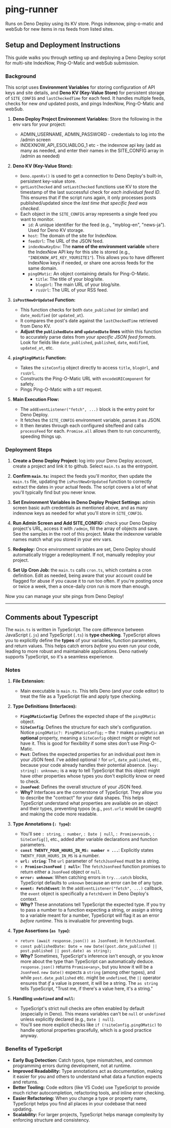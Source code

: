 # ping-runner
Runs on Deno Deploy using its KV store. Pings indexnow, ping-o-matic and webSub for new items in rss feeds from listed sites.

## Setup and Deployment Instructions

This guide walks you through setting up and deploying a Deno Deploy script for multi-site IndexNow,  Ping-O-Matic and webSub submission.

### Background

This script uses **Environment Variables** for storing configuration of API keys and site details, and **Deno KV (Key-Value Store)** for persistent storage of `SITE_CONFIG` and `lastCheckedTime` for each feed. It handles multiple feeds, checks for new *and* updated posts, and pings IndexNow, Ping-O-Matic and webSub.

1.  **Deno Deploy Project Environment Variables:**
    Store the following in the env vars for your project: 

    * ADMIN_USERNAME, ADMIN_PASSWORD - credentials to log into the /admin screen
    * INDEXNOW_API_ESOLIABLOG_1 etc - the indexnow api key (add as many as needed, and enter their names in the SITE_CONFIG array in /admin as needed)

2.  **Deno KV (Key-Value Store):**
    * `Deno.openKv()` is used to get a connection to Deno Deploy's built-in, persistent key-value store.
    * `getLastChecked` and `setLastChecked` functions use KV to store the timestamp of the last successful check for *each individual feed ID*. This ensures that if the script runs again, it only processes posts published/updated since the *last time that specific feed was checked*.
    * Each object in the `SITE_CONFIG` array represents a single feed you want to monitor.
      * `id`: A unique identifier for the feed (e.g., "myblog-en", "news-ja"). Used for Deno KV storage.
      * `host`: The domain of the site for IndexNow.
      * `feedUrl`: The URL of the JSON feed.
      * `indexNowKeyEnv`: The **name of the environment variable** where the IndexNow API key for this site is stored (e.g., `"INDEXNOW_API_KEY_YOURSITE1"`). This allows you to have different IndexNow keys if needed, or share one across feeds for the same domain.
      * `pingOMatic`: An object containing details for Ping-O-Matic.
          * `title`: The title of your blog/site.
          * `blogUrl`: The main URL of your blog/site.
          * `rssUrl`: The URL of your RSS feed.

3.  **`isPostNewOrUpdated` Function:**
    * This function checks for both `date_published` (or similar) and `date_modified` (or `updated_at`).
    * It compares the post's date against the `lastCheckedTime` retrieved from Deno KV.
    * **Adjust the `publishedDate` and `updatedDate` lines** within this function to accurately parse dates from *your specific JSON feed formats*. Look for fields like `date_published`, `published`, `date`, `modified`, `updated_at`, etc.

4.  **`pingPingOMatic` Function:**
    * Takes the `siteConfig` object directly to access `title`, `blogUrl`, and `rssUrl`.
    * Constructs the Ping-O-Matic URL with `encodeURIComponent` for safety.
    * Pings Ping-O-Matic with a `GET` request.

5.  **Main Execution Flow:**
    * The `addEventListener("fetch", ...)` block is the entry point for Deno Deploy.
    * It fetches the `SITE_CONFIG` environment variable, parses it as JSON.
    * It then iterates through each configured site/feed and calls `processFeed` for each. `Promise.all` allows them to run concurrently, speeding things up.

### Deployment Steps

1. **Create a Deno Deploy Project:** log into your Deno Deploy account, create a project and link it to github. Select `main.ts` as the entrypoint. 

2.  **Confirm `main.ts`:** inspect the feeds you'll monitor, then update the `main.ts` file, updating the `isPostNewOrUpdated` function to correctly extract the dates in your actual feeds. The script covers a lot of what you'll typically find but you never know. 

3.  **Set Environment Variables in Deno Deploy Project Settings:** admin screen basic auth credentials as mentioned above, and as many indexnow keys as needed for what you'll store in `SITE_CONFIG`.

4.  **Run Admin Screen and Add SITE_CONFIG:** check your Deno Deploy project's URL, access it with `/admin`, fill the array of objects and save. See the samples in the root of this project. Make the indexnow variable names match what you stored in your env vars.   

5.  **Redeploy:** Once environment variables are set, Deno Deploy should automatically trigger a redeployment. If not, manually redeploy your project.

6.  **Set Up Cron Job:** the `main.ts` calls `cron.ts`, which contains a cron definition. Edit as needed, being aware that your account could be flagged for abuse if you cause it to run too often. If you're posting once or twice a week, then a once-daily cron run is more than enough. 

Now you can manage your site pings from Deno Deploy!

* * * 

## Comments about Typescript

The `main.ts` is written in TypeScript. The core difference between JavaScript (`.js`) and TypeScript (`.ts`) is **type checking**. TypeScript allows you to explicitly define the **types** of your variables, function parameters, and return values. This helps catch errors *before* you even run your code, leading to more robust and maintainable applications. Deno natively supports TypeScript, so it's a seamless experience.

### Notes

1.  **File Extension:**
    * Main executable is `main.ts`. This tells Deno (and your code editor) to treat the file as a TypeScript file and apply type checking.

2.  **Type Definitions (Interfaces):**
    * **`PingOMaticConfig`**: Defines the expected shape of the `pingOMatic` object.
    * **`SiteConfig`**: Defines the structure for each site's configuration. Notice `pingOMatic?: PingOMaticConfig;` – the `?` makes `pingOMatic` an **optional** property, meaning a `SiteConfig` object might or might not have it. This is good for flexibility if some sites don't use Ping-O-Matic.
    * **`Post`**: Defines the expected properties for an individual post item in your JSON feed. I've added optional `?` for `url`, `date_published`, etc., because your code already handles their potential absence. `[key: string]: unknown;` is a way to tell TypeScript that this object might have other properties whose types you don't explicitly know or need to check.
    * **`JsonFeed`**: Defines the overall structure of your JSON feed.
    * **Why?** Interfaces are the cornerstone of TypeScript. They allow you to describe the "contract" for your data shapes. This helps TypeScript understand what properties are available on an object and their types, preventing typos (e.g., `post.urlz` would be caught) and making the code more readable.

3.  **Type Annotations (`: Type`):**
    * You'll see `: string`, `: number`, `: Date | null`, `: Promise<void>`, `: SiteConfig[]`, etc., added after variable declarations and function parameters.
    * **`const TWENTY_FOUR_HOURS_IN_MS: number = ...`**: Explicitly states `TWENTY_FOUR_HOURS_IN_MS` is a number.
    * **`url: string`**: The `url` parameter of `fetchJsonFeed` must be a string.
    * **`: Promise<JsonFeed | null>`**: The `fetchJsonFeed` function promises to return either a `JsonFeed` object or `null`.
    * **`error: unknown`**: When catching errors in `try...catch` blocks, TypeScript defaults to `unknown` because an error can be of any type.
    * **`event: FetchEvent`**: In the `addEventListener("fetch", ...)` callback, the `event` object is specifically a `FetchEvent` in Deno Deploy's context.
    * **Why?** These annotations tell TypeScript the expected type. If you try to pass a number to a function expecting a string, or assign a string to a variable meant for a number, TypeScript will flag it as an error *before runtime*. This is invaluable for preventing bugs.

4.  **Type Assertions (`as Type`):**
    * `return (await response.json()) as JsonFeed;` in `fetchJsonFeed`.
    * `const publishedDate: Date = new Date((post.date_published || post.published || post.date) as string);`
    * **Why?** Sometimes, TypeScript's inference isn't enough, or you know more about the type than TypeScript can automatically deduce. `response.json()` returns `Promise<any>`, but you know it will be a `JsonFeed`. `new Date()` expects a `string` (among other types), and while `post.date_published` etc. might be `undefined`, the `||` operator ensures that *if* a value is present, it will be a string. The `as string` tells TypeScript, "Trust me, if there's a value here, it's a string."

5.  **Handling `undefined` and `null`:**
    * TypeScript's strict null checks are often enabled by default (especially in Deno). This means variables can't be `null` or `undefined` unless explicitly declared (e.g., `Date | null`).
    * You'll see more explicit checks like `if (!siteConfig.pingOMatic)` to handle optional properties gracefully, which is a good practice anyway.

### Benefits of TypeScript

* **Early Bug Detection:** Catch typos, type mismatches, and common programming errors during development, not at runtime.
* **Improved Readability:** Type annotations act as documentation, making it easier for you and others to understand what data a function expects and returns.
* **Better Tooling:** Code editors (like VS Code) use TypeScript to provide much richer autocompletion, refactoring tools, and inline error checking.
* **Easier Refactoring:** When you change a type or property name, TypeScript helps you find all places in your codebase that need updating.
* **Scalability:** For larger projects, TypeScript helps manage complexity by enforcing structure and consistency.

